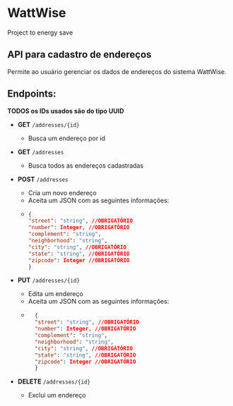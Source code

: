 # WattWise
Project to energy save

## API para cadastro de endereços
Permite ao usuário gerenciar os dados de endereços do sistema WattWise.

## Endpoints:

**TODOS os IDs usados são do tipo UUID**
* **GET** `/addresses/{id}`
    * Busca um endereço por id
*  **GET** `/addresses`
    * Busca todos as endereços cadastradas
* **POST** `/addresses`
    * Cria um novo endereço
    * Aceita um JSON com as seguintes informações:
    * ```json
      {
      "street": "string", //OBRIGATÓRIO 
      "number": Integer, //OBRIGATÓRIO
      "complement": "string",
      "neighborhood": "string",
      "city": "string", //OBRIGATÓRIO
      "state": "string", //OBRIGATÓRIO
      "zipcode": Integer //OBRIGATÓRIO
      }
      ```

* **PUT** `/addresses/{id}`
    * Edita um endereço
    * Aceita um JSON com as seguintes informações:
  * ```json
      {
      "street": "string", //OBRIGATÓRIO
      "number": Integer, //OBRIGATÓRIO
      "complement": "string", 
      "neighborhood": "string", 
      "city": "string", //OBRIGATÓRIO
      "state": "string", //OBRIGATÓRIO
      "zipcode": Integer //OBRIGATÓRIO
      }
      ```
* **DELETE** `/addresses/{id}`
    *  Exclui um endereço